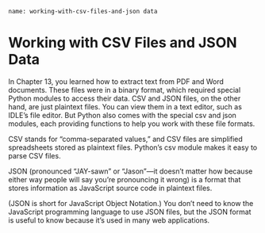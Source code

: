 ```ngMeta
name: working-with-csv-files-and-json data
```
# Working with CSV Files and JSON Data
In Chapter 13, you learned how to extract text from PDF and Word documents. These files were in a binary format, which required special Python modules to access their data. CSV and JSON files, on the other hand, are just plaintext files. You can view them in a text editor, such as IDLE’s file editor. But Python also comes with the special csv and json modules, each providing functions to help you work with these file formats.

CSV stands for “comma-separated values,” and CSV files are simplified spreadsheets stored as plaintext files. Python’s csv module makes it easy to parse CSV files.

JSON (pronounced “JAY-sawn” or “Jason”—it doesn’t matter how because either way people will say you’re pronouncing it wrong) is a format that stores information as JavaScript source code in plaintext files.

(JSON is short for JavaScript Object Notation.) You don’t need to know the JavaScript programming language to use JSON files, but the JSON format is useful to know because it’s used in many web applications.